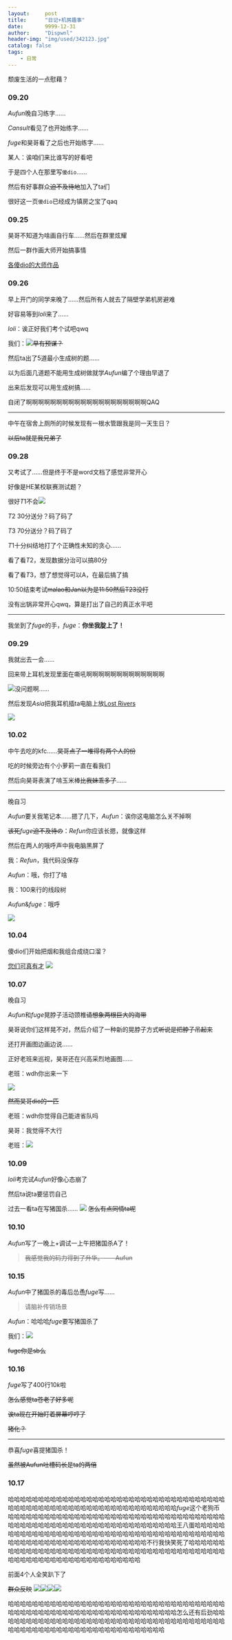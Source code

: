 ```yaml
---
layout:     post
title:      "日记+机房趣事"
date:       9999-12-31
author:     "Dispwnl"
header-img: "img/used/342123.jpg"
catalog: false
tags:
    - 日常
---
```


颓废生活的一点慰藉？

### $09.20$

$Aufun$晚自习练字……

$Cansult$看见了也开始练字……

$fuge$和昊哥看了之后也开始练字……

某人：诶咱们来比谁写的好看吧

于是四个人在那里写<code>傻dio</code>……

然后有好事群众~~迫不及待地~~加入了ta们

很好这一页<code>傻dio</code>已经成为镇房之宝了qaq

### $09.25$
昊哥不知道为啥画自行车……然后在群里炫耀

然后一群作画大师开始搞事情

[各傻dio的大师作品](https://a-failure.github.io/2018/09/26/%E5%82%BBdio%E7%94%BB-%E5%A4%A7%E5%B8%88%E4%BD%9C/)

### $09.26$
早上开门的同学来晚了……然后所有人就去了隔壁学弟机房避难

好容易等到$loli$来了……

$loli$：诶正好我们考个试吧qwq

我们：![](/img/1213.jpg)~~早有预谋？~~

然后ta出了$5$道最小生成树的题……

以为后面几道题不能用生成树做就学$Aufun$编了个理由早退了

出来后发现可以用生成树搞……

自闭了啊啊啊啊啊啊啊啊啊啊啊啊啊啊啊啊啊啊啊啊QAQ

------------
中午在宿舍上厕所的时候发现有一根水管跟我是同一天生日？

~~以后ta就是我兄弟了~~

### $09.28$
又考试了……但是终于不是word文档了感觉非常开心

好像是HE某校联赛测试题？

很好$T1$不会![](/img/4563333.jpg)

$T2$ 30分送分？码了码了

$T3$ 70分送分？码了码了

$T1$十分纠结地打了个正确性未知的贪心……

看了看$T2$，发现数据分治可以搞80分

看了看$T3$，想了想觉得可以A，在最后搞了搞

10:50结束考试~~malao和Jan以为是11:50然后T23没打~~

没有出锅非常开心qwq，算是打出了自己的真正水平吧

------------
我坐到了$fuge$的手，$fuge$：**你坐我腚上了！**

### $09.29$
我就出去一会……

回来带上耳机发现里面在嘶吼啊啊啊啊啊啊啊啊啊啊啊啊啊

![](/img/qwq/染.png)没问题啊……

然后发现$Asia$把我耳机插ta电脑上放[Lost Rivers](https://music.163.com/#/song?id=4466749)

![](/img/大刀.jpg)

### $10.02$
中午去吃的kfc……~~昊哥点了一堆得有两个人的份~~

吃的时候旁边有个小萝莉一直在看我们

然后向昊哥表演了啃玉米棒~~比我妹乖多了~~……

-----------
晚自习

$Aufun$要关我笔记本……摁了几下，$Aufun$：诶你这电脑怎么关不掉啊

~~该死~~$fuge$~~迫不及待の~~：$Refun$你应该长摁，就像这样

然后在两人的哦呼声中我电脑黑屏了

我：$Refun$，我代码没保存

$Aufun$：哦，你打了啥

我：100来行的线段树

$Aufun$&$fuge$：哦呼

![](/img/112.jpg)

### $10.04$
傻dio们开始把烟和我组合成绕口溜？

[您们可真有才](https://a-failure.github.io/img/qwq/smoke.jpg)
![](/img/4563333.jpg)

### $10.07$
晚自习

$Aufun$和$fuge$晃脖子活动颈椎~~请想象两根巨大的海带~~

昊哥说你们这样晃不对，然后介绍了一种新的晃脖子方式~~听说是把脖子吊起来~~

还打开画图边画边说……

正好老班来巡视，昊哥还在兴高采烈地画图……

老班：wdh你出来一下

![](/img/1234.jpg)

~~然而昊哥dio的一匹~~

老班：wdh你觉得自己能进省队吗

昊哥：我觉得不大行

老班：![](/img/？？？？？.jpg)

### $10.09$

$loli$考完试$Aufun$好像心态崩了

然后ta说ta要惩罚自己

过去一看ta在写猪国杀……
![](/img/4563333.jpg)
~~怎么有点同情ta呢~~

### $10.10$

$Aufun$写了一晚上+调试一上午把猪国杀A了！

>~~我感觉我的码力得到了升华。——Aufun~~

### $10.15$
$Aufun$中了猪国杀的毒后怂恿$fuge$写……

>请脑补传销场景

$Aufun$：哈哈哈$fuge$要写猪国杀了

我们：![](/img/？？？？？.jpg)

~~fuge你是sb么~~

### $10.16$

$fuge$写了$400$行$10k$啦

~~怎么感觉ta苍老了好多呢~~

~~诶ta现在开始盯着屏幕哼哼了~~

~~猪化？~~

------------
恭喜$fuge$喜提猪国杀！

~~虽然被Aufun吐槽码长是ta的两倍~~

### $10.17$
哈哈哈哈哈哈哈哈哈哈哈哈哈哈哈哈哈哈哈哈哈哈哈哈哈哈哈哈哈哈哈哈哈哈哈哈哈哈哈哈哈哈哈哈哈哈哈哈哈哈哈哈哈哈哈哈哈哈哈哈哈哈哈哈$fuge$这个老狗币哈哈哈哈哈哈哈哈哈哈哈哈哈哈哈哈哈哈哈哈哈哈哈哈哈哈哈哈哈哈哈哈哈哈哈哈哈哈哈哈哈哈哈哈哈哈哈哈哈哈哈哈哈哈哈哈哈哈哈哈哈哈哈哈王八蛋哈哈哈哈哈哈哈哈哈哈哈哈哈哈哈哈哈哈哈哈哈哈哈哈哈哈哈哈哈哈哈哈哈哈哈哈哈哈哈哈哈哈哈哈哈哈哈哈哈哈哈哈哈哈哈哈哈哈哈哈哈哈哈哈不行我快笑死了哈哈哈哈哈哈哈哈哈哈哈哈哈哈哈哈哈哈哈哈哈哈哈哈哈哈哈哈哈哈哈哈哈哈哈哈哈哈哈哈哈哈哈哈哈哈哈哈哈哈哈哈哈哈哈哈哈哈哈哈哈哈哈哈

前面$4$个人全笑趴下了

~~群众反映~~
![](/img/qwq/23331.png)![](/img/qwq/23332.png)![](/img/qwq/23333.png)![](/img/qwq/23334.png)

哈哈哈哈哈哈哈哈哈哈哈哈哈哈哈哈哈哈哈哈哈哈哈哈哈哈哈哈哈哈哈哈哈哈哈哈哈哈哈哈哈哈哈哈哈哈哈哈哈哈哈哈哈哈哈哈哈哈哈哈哈哈哈哈怎么还有后劲哈哈哈哈哈哈哈哈哈哈哈哈哈哈哈哈哈哈哈哈哈哈哈哈哈哈哈哈哈哈哈哈哈哈哈哈哈哈哈哈哈哈哈哈哈哈哈哈哈哈哈哈哈哈哈哈哈哈哈哈哈哈哈哈

